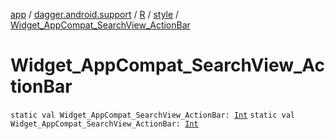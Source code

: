 [app](../../../index.md) / [dagger.android.support](../../index.md) / [R](../index.md) / [style](index.md) / [Widget_AppCompat_SearchView_ActionBar](./-widget_-app-compat_-search-view_-action-bar.md)

# Widget_AppCompat_SearchView_ActionBar

`static val Widget_AppCompat_SearchView_ActionBar: `[`Int`](https://kotlinlang.org/api/latest/jvm/stdlib/kotlin/-int/index.html)
`static val Widget_AppCompat_SearchView_ActionBar: `[`Int`](https://kotlinlang.org/api/latest/jvm/stdlib/kotlin/-int/index.html)